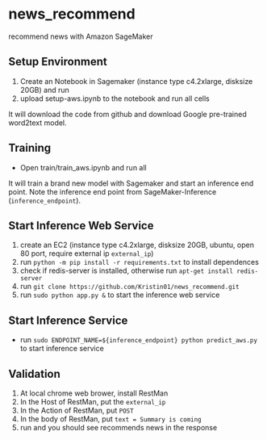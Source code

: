 # news_recommend
recommend news with Amazon SageMaker

## Setup Environment

1. Create an Notebook in Sagemaker (instance type c4.2xlarge, disksize 20GB) and run
2. upload setup-aws.ipynb to the notebook and run all cells

It will download the code from github and download Google pre-trained word2text model.

## Training

- Open train/train_aws.ipynb  and run all

It will train a brand new model with Sagemaker and start an inference end point. 
Note the inference end point from SageMaker-Inference (`inference_endpoint`).

## Start Inference Web Service

1. create an EC2 (instance type c4.2xlarge, disksize 20GB, ubuntu, open 80 port, require external ip `external_ip`)
2. run `python -m pip install -r requirements.txt` to install dependences
3. check if redis-server is installed, otherwise run `apt-get install redis-server`
3. run `git clone https://github.com/Kristin01/news_recommend.git`
4. run `sudo python app.py &` to start the inference web service

## Start Inference Service

- run `sudo ENDPOINT_NAME=${inference_endpoint} python predict_aws.py` to start inference service

## Validation

1. At local chrome web brower, install RestMan
2. In the Host of RestMan, put the `external_ip`
3. In the Action of RestMan, put `POST`
4. In the body of RestMan, put `text = Summary is coming` 
5. run and you should see recommends news in the response